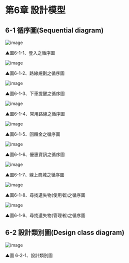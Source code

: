 # 第6章 設計模型
## 6-1 循序圖(Sequential diagram)

![image](https://user-images.githubusercontent.com/88043620/169237323-a4edb8b3-330b-4983-b629-c1abec021991.png)

▲圖6-1-1、登入之循序圖

![image](https://user-images.githubusercontent.com/88043620/169237566-ef8149f9-38d8-49ed-a575-dbd041e183bf.png)

▲圖6-1-2、路線規劃之循序圖

![image](https://user-images.githubusercontent.com/88043620/169437149-e9a76a54-8a6d-42cc-a1ae-e566c8837be7.png)

▲圖6-1-3、下車提醒之循序圖

![image](https://user-images.githubusercontent.com/88043620/201337389-f600effa-84d5-42ff-837c-af59e26b5286.png)

▲圖6-1-4、常用路線之循序圖

![image](https://user-images.githubusercontent.com/88043620/201337415-049e6066-fc14-4003-8e7b-0ec8cae09af4.png)


▲圖6-1-5、回饋金之循序圖

![image](https://user-images.githubusercontent.com/88043620/169933845-27149c57-3413-4d05-8696-d4f9f494938a.png)

▲圖6-1-6、優惠資訊之循序圖

![image](https://user-images.githubusercontent.com/88043620/170396188-aff1cc5d-e2d0-4dbd-8d2d-bbe3a6be4f5e.png)

▲圖6-1-7、線上商城之循序圖

![image](https://user-images.githubusercontent.com/88043620/170396247-8f91927e-8a5f-4ea7-bbed-67ce933f3cde.png)

▲圖6-1-8、尋找遺失物(使用者)之循序圖

![image](https://user-images.githubusercontent.com/88043620/170949640-a9b6fb46-1bce-4ce9-b4a0-c7b84698f875.png)

▲圖6-1-9、尋找遺失物(管理者)之循序圖

## 6-2 設計類別圖(Design class diagram)

![image](https://user-images.githubusercontent.com/97924094/169946696-aae1a386-377e-4543-b0a5-381a000b7794.png)

▲圖 6-2-1、設計類別圖
